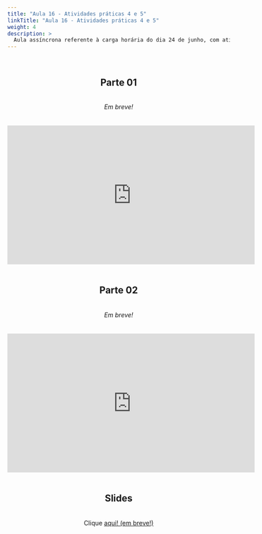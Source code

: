 ```yaml
---
title: "Aula 16 - Atividades práticas 4 e 5"
linkTitle: "Aula 16 - Atividades práticas 4 e 5"
weight: 4
description: >
  Aula assíncrona referente à carga horária do dia 24 de junho, com atividades práticas 4 e 5
---
```


<br>
<div align="center">
<h2>Parte 01</h2>
<br>
<i>Em breve!</i>
<br><br><br>
<iframe width="560" height="315" src="https://www.youtube.com/embed/" frameborder="0" allow="accelerometer; autoplay; clipboard-write; encrypted-media; gyroscope; picture-in-picture" allowfullscreen></iframe>
<br><br>

<h2>Parte 02</h2>
<br>
<i>Em breve!</i>
<br><br><br>
<iframe width="560" height="315" src="https://www.youtube.com/embed/" frameborder="0" allow="accelerometer; autoplay; clipboard-write; encrypted-media; gyroscope; picture-in-picture" allowfullscreen></iframe>
<br><br>

<h2>Slides</h2>
<br>
Clique <a href="https://github.com/desirrepetters/gstreinamentoeconsultoria/raw/master/userguide/content/pt-br/2024_01/aulas/slides/aula_01.pdf">aqui! (em breve!)</a>
</div>